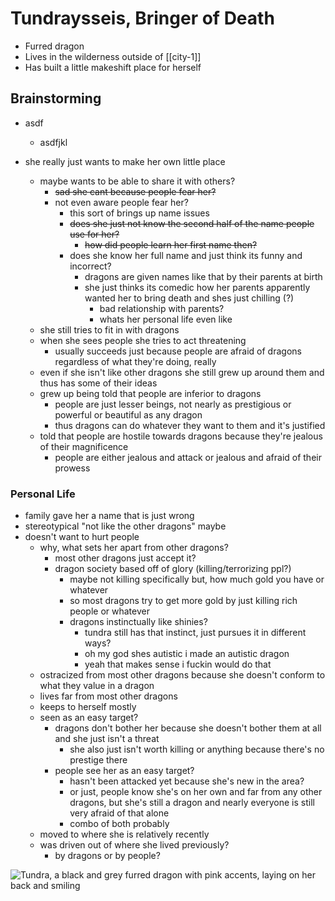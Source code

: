 # Tundraysseis, Bringer of Death

- Furred dragon
- Lives in the wilderness outside of [[city-1]]
- Has built a little makeshift place for herself

## Brainstorming

- asdf
    - asdfjkl

- she really just wants to make her own little place
    - maybe wants to be able to share it with others?
        - ~~sad she cant because people fear her?~~
        - not even aware people fear her?
            - this sort of brings up name issues
            - ~~does she just not know the second half of the name people use for her?~~
                - ~~how did people learn her first name then?~~
            - does she know her full name and just think its funny and incorrect?
                - dragons are given names like that by their parents at birth
                - she just thinks its comedic how her parents apparently wanted her to bring death and shes just chilling (?)
                    - bad relationship with parents?
                    - whats her personal life even like
    - she still tries to fit in with dragons
    - when she sees people she tries to act threatening
        - usually succeeds just because people are afraid of dragons regardless of what they're doing, really
    - even if she isn't like other dragons she still grew up around them and thus has some of their ideas
    - grew up being told that people are inferior to dragons
        - people are just lesser beings, not nearly as prestigious or powerful or beautiful as any dragon
        - thus dragons can do whatever they want to them and it's justified
    - told that people are hostile towards dragons because they're jealous of their magnificence
        - people are either jealous and attack or jealous and afraid of their prowess

### Personal Life

- family gave her a name that is just wrong
- stereotypical "not like the other dragons" maybe
- doesn't want to hurt people
    - why, what sets her apart from other dragons?
        - most other dragons just accept it?
        - dragon society based off of glory (killing/terrorizing ppl?)
            - maybe not killing specifically but, how much gold you have or whatever
            - so most dragons try to get more gold by just killing rich people or whatever
            - dragons instinctually like shinies?
                - tundra still has that instinct, just pursues it in different ways?
                - oh my god shes autistic i made an autistic dragon
                - yeah that makes sense i fuckin would do that
    - ostracized from most other dragons because she doesn't conform to what they value in a dragon
    - lives far from most other dragons
    - keeps to herself mostly
    - seen as an easy target?
        - dragons don't bother her because she doesn't bother them at all and she just isn't a threat
            - she also just isn't worth killing or anything because there's no prestige there
        - people see her as an easy target?
            - hasn't been attacked yet because she's new in the area?
            - or just, people know she's on her own and far from any other dragons, but she's still a dragon and nearly everyone is still very afraid of that alone
            - combo of both probably
    - moved to where she is relatively recently
    - was driven out of where she lived previously?
        - by dragons or by people?

![Tundra, a black and grey furred dragon with pink accents, laying on her back and smiling](/images/people/tundra-sfw.png)
